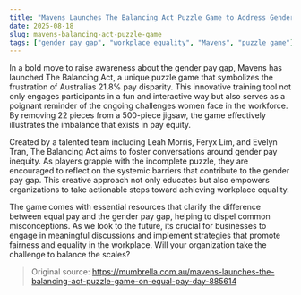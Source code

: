 ```yaml
---
title: "Mavens Launches The Balancing Act Puzzle Game to Address Gender Pay Gap"
date: 2025-08-18
slug: mavens-balancing-act-puzzle-game
tags: ["gender pay gap", "workplace equality", "Mavens", "puzzle game"]
---
```


In a bold move to raise awareness about the gender pay gap, Mavens has launched The Balancing Act, a unique puzzle game that symbolizes the frustration of Australias 21.8% pay disparity. This innovative training tool not only engages participants in a fun and interactive way but also serves as a poignant reminder of the ongoing challenges women face in the workforce. By removing 22 pieces from a 500-piece jigsaw, the game effectively illustrates the imbalance that exists in pay equity.

Created by a talented team including Leah Morris, Feryx Lim, and Evelyn Tran, The Balancing Act aims to foster conversations around gender pay inequity. As players grapple with the incomplete puzzle, they are encouraged to reflect on the systemic barriers that contribute to the gender pay gap. This creative approach not only educates but also empowers organizations to take actionable steps toward achieving workplace equality.

The game comes with essential resources that clarify the difference between equal pay and the gender pay gap, helping to dispel common misconceptions. As we look to the future, its crucial for businesses to engage in meaningful discussions and implement strategies that promote fairness and equality in the workplace. Will your organization take the challenge to balance the scales?

> Original source: https://mumbrella.com.au/mavens-launches-the-balancing-act-puzzle-game-on-equal-pay-day-885614